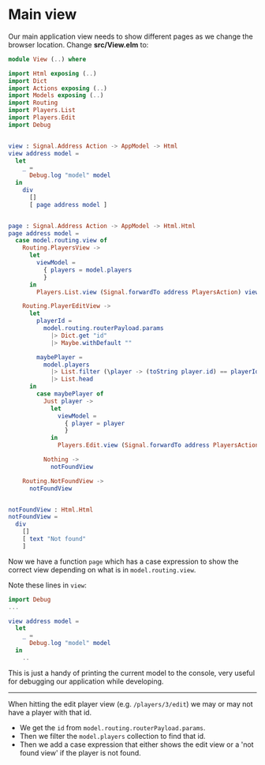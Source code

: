 # Main view


Our main application view needs to show different pages as we change the browser location. Change __src/View.elm__ to:

```elm
module View (..) where

import Html exposing (..)
import Dict
import Actions exposing (..)
import Models exposing (..)
import Routing
import Players.List
import Players.Edit
import Debug


view : Signal.Address Action -> AppModel -> Html
view address model =
  let
    _ =
      Debug.log "model" model
  in
    div
      []
      [ page address model ]


page : Signal.Address Action -> AppModel -> Html.Html
page address model =
  case model.routing.view of
    Routing.PlayersView ->
      let
        viewModel =
          { players = model.players
          }
      in
        Players.List.view (Signal.forwardTo address PlayersAction) viewModel

    Routing.PlayerEditView ->
      let
        playerId =
          model.routing.routerPayload.params
            |> Dict.get "id"
            |> Maybe.withDefault ""

        maybePlayer =
          model.players
            |> List.filter (\player -> (toString player.id) == playerId)
            |> List.head
      in
        case maybePlayer of
          Just player ->
            let
              viewModel =
                { player = player
                }
            in
              Players.Edit.view (Signal.forwardTo address PlayersAction) viewModel

          Nothing ->
            notFoundView

    Routing.NotFoundView ->
      notFoundView


notFoundView : Html.Html
notFoundView =
  div
    []
    [ text "Not found"
    ]

```

Now we have a function `page` which has a case expression to show the correct view depending on what is in `model.routing.view`.

Note these lines in `view`:

```elm
import Debug
...

view address model =
  let
    _ =
      Debug.log "model" model
  in
    ..
```

This is just a handy of printing the current model to the console, very useful for debugging our application while developing.

---

When hitting the edit player view (e.g. `/players/3/edit`) we may or may not have a player with that id.
    
-  We get the `id` from `model.routing.routerPayload.params`.
-  Then we filter the `model.players` collection to find that id.
-  Then we add a case expression that either shows the edit view or a 'not found view' if the player is not found.

